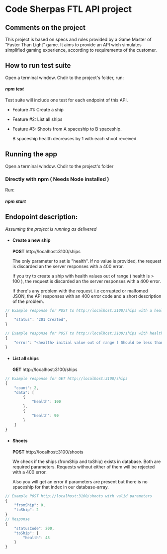 # Code Sherpas FTL API project

## Comments on the project
This project is based on specs and rules provided by a Game Master of "Faster Than Light" game. It aims to provide an API wich simulates simplified gaming experience, according to requirements of the customer.

## How to run test suite
Open a terminal window. Chdir to the project's folder, run: 

#### *npm test*

Test suite will include one test for each endpoint of this API.
 - Feature #1: Create a ship
 - Feature #2: List all ships
 - Feature #3: Shoots from A spaceship to B spaceship. 
 	
	 B spaceship health decreases by 1 with each shoot received.
 
## Running the app
Open a terminal window. Chdir to the project's folder

### Directly with npm ( Needs Node installed )
Run:
#### *npm start*

## Endopoint description:
*Assuming the project is running as delivered*

- #### Create a new ship
    **POST** http://localhost:3100/ships

    The only parameter to set is "health". If no value is provided, the request is discarded an the server responses with a 400 error.

    If you try to create a ship with health values out of range ( health is > 100 ), the request is discarded an the server responses with a 400 error.

    If there's any problem with the request. i.e corrupted or malfomed JSON, the API responses with an 400 error code and a short description of the problem.
	
```javascript
// Example response for POST to http://localhost:3100/ships with a health value of 99.
{
	"status": "201 Created",
}
```

```javascript
// Example response for POST to http://localhost:3100/ships with health > 100.
{
	"error": "<health> initial value out of range ( Should be less than 100 )"
}
```
- #### List all ships
    **GET** http://localhost:3100/ships 

```javascript
// Example response for GET http://localhost:3100/ships
{
	"count": 2,
	"data": [
		{
			"health": 100
		},
		{
			"health": 90
		}
	]
}
```

- #### Shoots
    **POST** http://localhost:3100/shoots 

	We check if the ships (fromShip and toShip) exists in database. Both are required parameters. Requests without either of them will be rejected with a 400 error.
	 
	Also you will get an error if parameters are present but there is no spaceship for that index in our database-array.

```javascript
// Example POST http://localhost:3100/shoots with valid parameters
{
	"fromShip": 0,
	"toShip": 2
}
// Response
{
	"statusCode": 200,
	"toShip": {
		"health": 43
	}
}
```
